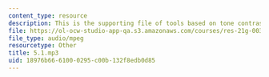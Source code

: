 ```yaml
---
content_type: resource
description: This is the supporting file of tools based on tone contrasts.
file: https://ol-ocw-studio-app-qa.s3.amazonaws.com/courses/res-21g-003-learning-chinese-a-foundation-course-in-mandarin-spring-2011/18976b6661000295c00b132f8edb0d85_5.1.mp3
file_type: audio/mpeg
resourcetype: Other
title: 5.1.mp3
uid: 18976b66-6100-0295-c00b-132f8edb0d85
---
```

